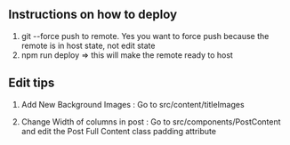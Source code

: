 

## Instructions on how to deploy

1) git --force push to remote. Yes you want to force push because the remote is in host state, not edit state
2) npm run deploy => this will make the remote ready to host


## Edit tips 
1) Add New Background Images : Go to src/content/titleImages

2) Change Width of columns in post : Go to src/components/PostContent and edit the Post Full Content class padding attribute
